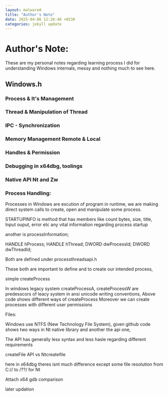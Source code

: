 ```yaml
---
layout: malwareA
title: "Author's Note"
date: 2025-04-06 12:26:40 +0530
categories: jekyll update
---
```


# Author's Note:

These are my personal notes regarding learning process I did for understanding Windows internals, messy and nothing much to see here.

## **Windows.h**

### Process & It's Management
### Thread & Manipulation of Thread
### IPC - Synchronization
### Memory Management Remote & Local
### Handles & Permission
### Debugging in x64dbg, toolings
### Native API Nt and Zw


### Process Handling:

Processes in Windows are excution of program in runtime, we are making direct system calls to create, open and manipulate some process.

STARTUPINFO is method that has members like count bytes, size, title, Input ouput, error etc any vital information regarding process startup

another is processInformation;

HANDLE hProcess;
    HANDLE hThread;
    DWORD dwProcessId;
    DWORD dwThreadId;

Both are defined under processthreadsapi.h

These both are important to define and to create our intended process,

simple createProcess

In windows legacy system createProcessA, createProcessW are predesscors of leacy system in ansi unicode writing conventions, Above code shows different ways of createProcess Moreover we can create processes with different user permissions


Files: 

Windows use NTFS (New Technology File System), 
given github code shows two ways in Nt native library and another the api one,

The API has generally less syntax and less hasle regarding different requirements 

createFile API vs Ntcreatefile


here in x64dbg theres isnt much difference except some file resolution from C:// to /??/ for Nt


Attach x64 gdb comparison

later updation










